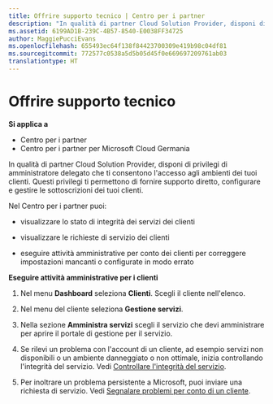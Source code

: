 ```yaml
---
title: Offrire supporto tecnico | Centro per i partner
description: "In qualità di partner Cloud Solution Provider, disponi di privilegi di amministratore delegato che ti consentono l&quot;accesso agli ambienti dei tuoi clienti."
ms.assetid: 6199AD1B-239C-4B57-8540-E0038FF34725
author: MaggiePucciEvans
ms.openlocfilehash: 655493ec64f138f84423700309e419b98c04df81
ms.sourcegitcommit: 772577c0538a5d5b05d45f0e669697209761ab03
translationtype: HT
---
```

# <a name="provide-technical-support"></a>Offrire supporto tecnico

**Si applica a**

-  Centro per i partner
-  Centro per i partner per Microsoft Cloud Germania

In qualità di partner Cloud Solution Provider, disponi di privilegi di amministratore delegato che ti consentono l'accesso agli ambienti dei tuoi clienti. Questi privilegi ti permettono di fornire supporto diretto, configurare e gestire le sottoscrizioni dei tuoi clienti.

Nel Centro per i partner puoi:

-   visualizzare lo stato di integrità dei servizi dei clienti

-   visualizzare le richieste di servizio dei clienti

-   eseguire attività amministrative per conto dei clienti per correggere impostazioni mancanti o configurate in modo errato

**Eseguire attività amministrative per i clienti**

1.  Nel menu **Dashboard** seleziona **Clienti**. Scegli il cliente nell'elenco.

2.  Nel menu del cliente seleziona **Gestione servizi**.

3.  Nella sezione **Amministra servizi** scegli il servizio che devi amministrare per aprire il portale di gestione per il servizio.

4.  Se rilevi un problema con l'account di un cliente, ad esempio servizi non disponibili o un ambiente danneggiato o non ottimale, inizia controllando l'integrità del servizio. Vedi [Controllare l'integrità del servizio](check-service-health.md).

5.  Per inoltrare un problema persistente a Microsoft, puoi inviare una richiesta di servizio. Vedi [Segnalare problemi per conto di un cliente](report-problems-on-behalf-of-a-customer.md).

 

 



